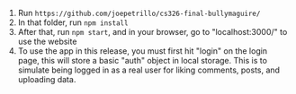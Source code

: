 1. Run `https://github.com/joepetrillo/cs326-final-bullymaguire/`
2. In that folder, run `npm install`
3. After that, run `npm start`, and in your browser, go to "localhost:3000/" to use the website
4. To use the app in this release, you must first hit "login" on the login page, this will store a basic "auth" object in local storage. This is to simulate being logged in as a real user for liking comments, posts, and uploading data.
